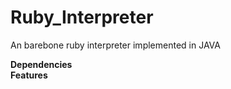 # Ruby_Interpreter
An barebone ruby interpreter implemented in JAVA

**Dependencies**  
**Features**
